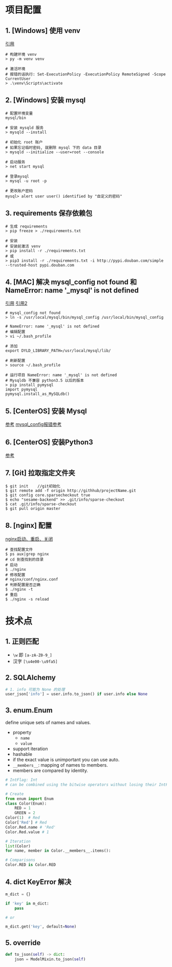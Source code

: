 # 项目配置
## 1. [Windows] 使用 venv
[引用](https://packaging.python.org/en/latest/guides/installing-using-pip-and-virtual-environments/#creating-a-virtual-environment)
```shell
# 构建环境 venv
> py -m venv venv

# 激活环境
# 报错的话执行: Set-ExecutionPolicy -ExecutionPolicy RemoteSigned -Scope CurrentUser
> .\venv\Scripts\activate
```

## 2. [Windows] 安装 mysql

```shell
# 配置环境变量
mysql/bin

# 安装 mysqld 服务
> mysqld --install

# 初始化 root 账户
# 如果忘记临时密码, 就删除 mysql 下的 data 目录
> mysqld --initialize --user=root --console

# 启动服务
> net start mysql

# 登录mysql
> mysql -u root -p

# 更改账户密码
mysql> alert user user() identified by "自定义的密码"
```

## 3. requirements 保存依赖包

```shell
# 生成 requirements
> pip freeze > ./requirements.txt

# 安装
# 安装前激活 venv
> pip install -r ./requirements.txt
# 或
> pip3 install -r ./requirements.txt -i http://pypi.douban.com/simple --trusted-host pypi.douban.com
```

## 4. [MAC] 解决 mysql_config not found 和 NameError: name '_mysql' is not defined
[引用](https://www.cnblogs.com/shellshell/p/7106426.html)
[引用2](https://stackoverflow.com/questions/63109987/nameerror-name-mysql-is-not-defined-after-setting-change-to-mysql)

```shell
# mysql_config not found
> ln -s /usr/local/mysql/bin/mysql_config /usr/local/bin/mysql_config

# NameError: name '_mysql' is not defined
# 编辑配置
> vi ~/.bash_profile

# 添加
export DYLD_LIBRARY_PATH=/usr/local/mysql/lib/

# 刷新配置
> source ~/.bash_profile

# 运行项目 NameError: name '_mysql' is not defined
# Mysqldb 不兼容 python3.5 以后的版本
> pip install pymysql
import pymysql
pymysql.install_as_MySQLdb()
```

## 5. [CenterOS] 安装 Mysql
[参考](https://blog.csdn.net/weixin_44244088/article/details/122286105)
[mysql_config报错参考](https://blog.csdn.net/hknaruto/article/details/82852308)

## 6. [CenterOS] 安装Python3
[参考](https://blog.csdn.net/qq_36750158/article/details/80609857)

## 7. [Git] 拉取指定文件夹

```shell
$ git init    //git初始化
$ git remote add -f origin http://githhub/projectName.git
$ git config core.sparsecheckout true
$ echo "sesame-backend" >> .git/info/sparse-checkout
$ cat .git/info/sparse-checkout
$ git pull origin master
```

## 8. [nginx] 配置
[nginx启动、重启、关闭](https://blog.csdn.net/hyy147/article/details/119734841)
```shell
# 查找配置文件
$ ps aux|grep nginx
# cd 到查找到的目录
# 启动
$ ./nginx
# 修改配置
# nginx/conf/nginx.conf
# 判断配置是否正确
$ ./nginx -t
# 重启
$ ./nginx -s reload
```

# 技术点
## 1. 正则匹配
- `\w` 即 `[a-zA-Z0-9_]`
- 汉字 `[\u4e00-\u9fa5]`

## 2. SQLAlchemy

```python
# 1. info 可能为 None 的处理
user_json['info'] = user.info.to_json() if user.info else None
```

## 3. enum.Enum
define unique sets of names and values. 
- property
    -  `name`
    -  `value`
-  support iteration
-  hashable
-  if the exact value is unimportant you can use auto.
-  `__members__`: mapping of names to members.
-  members are compared by identity.

```python
# IntFlag: Int
# can be combined using the bitwise operators without losing their IntFlag membership.

# Create
from enum import Enum
class Color(Enum):
    RED = 1  
    GREEN = 2
Color(1)  # Red
Color['Red'] # Red
Color.Red.name # 'Red'
Color.Red.value # 1  

# Iteration
list(Color)
for name, member in Color.__members__.items():

# Comparisons
Color.RED is Color.RED
```

## 4. dict KeyError 解决

```python
m_dict = {}

if 'key' in m_dict:
    pass

# or

m_dict.get('key', default=None)
```

## 5. override

```python
def to_json(self) -> dict:
    json = ModelMixin.to_json(self)
```